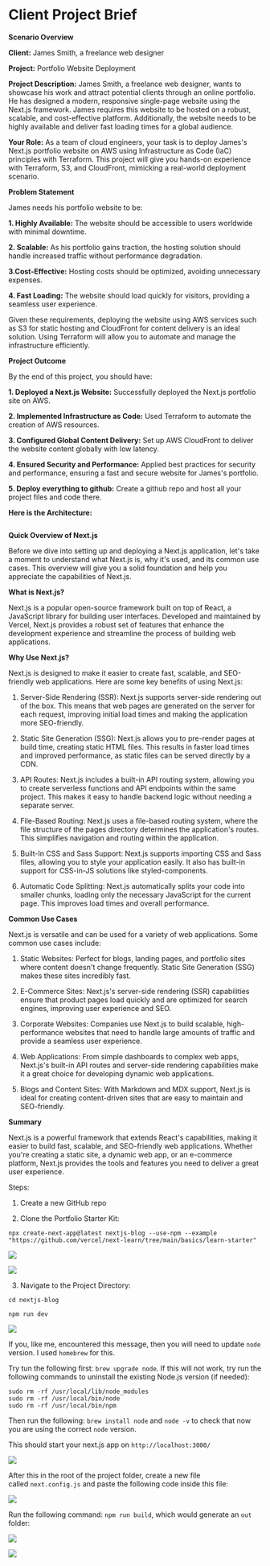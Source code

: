 # Client Project Brief

**Scenario Overview**

**Client:** James Smith, a freelance web designer

**Project:** Portfolio Website Deployment

**Project Description:**  James Smith, a freelance web designer, wants to showcase his work and attract potential clients through an online portfolio. He has designed a modern, responsive single-page website using the Next.js framework. James requires this website to be hosted on a robust, scalable, and cost-effective platform. Additionally, the website needs to be highly available and deliver fast loading times for a global audience.

**Your Role:** As a team of cloud engineers, your task is to deploy James's Next.js portfolio website on AWS using Infrastructure as Code (IaC) principles with Terraform. This project will give you hands-on experience with Terraform, S3, and CloudFront, mimicking a real-world deployment scenario.

**Problem Statement**

James needs his portfolio website to be:

**1. Highly Available:** The website should be accessible to users worldwide with minimal downtime.

**2. Scalable:** As his portfolio gains traction, the hosting solution should handle increased traffic without performance degradation.

**3.Cost-Effective:** Hosting costs should be optimized, avoiding unnecessary expenses.

**4. Fast Loading:** The website should load quickly for visitors, providing a seamless user experience.

Given these requirements, deploying the website using AWS services such as S3 for static hosting and CloudFront for content delivery is an ideal solution. Using Terraform will allow you to automate and manage the infrastructure efficiently.

**Project Outcome**

By the end of this project, you should have:

**1. Deployed a Next.js Website:** Successfully deployed the Next.js portfolio site on AWS.

**2. Implemented Infrastructure as Code:** Used Terraform to automate the creation of AWS resources.

**3. Configured Global Content Delivery:** Set up AWS CloudFront to deliver the website content globally with low latency.

**4. Ensured Security and Performance:** Applied best practices for security and performance, ensuring a fast and secure website for James's portfolio.

**5. Deploy everything to github:** Create a github repo and host all your project files and code there.

**Here is the Architecture:**

![]()

**Quick Overview of Next.js**

Before we dive into setting up and deploying a Next.js application, let's take a moment to understand what Next.js is, why it's used, and its common use cases. This overview will give you a solid foundation and help you appreciate the capabilities of Next.js.

**What is Next.js?**

Next.js is a popular open-source framework built on top of React, a JavaScript library for building user interfaces. Developed and maintained by Vercel, Next.js provides a robust set of features that enhance the development experience and streamline the process of building web applications.

**Why Use Next.js?**

Next.js is designed to make it easier to create fast, scalable, and SEO-friendly web applications. Here are some key benefits of using Next.js:

1. Server-Side Rendering (SSR): Next.js supports server-side rendering out of the box. This means that web pages are generated on the server for each request, improving initial load times and making the application more SEO-friendly.

2. Static Site Generation (SSG): Next.js allows you to pre-render pages at build time, creating static HTML files. This results in faster load times and improved performance, as static files can be served directly by a CDN.

3. API Routes: Next.js includes a built-in API routing system, allowing you to create serverless functions and API endpoints within the same project. This makes it easy to handle backend logic without needing a separate server.

4. File-Based Routing: Next.js uses a file-based routing system, where the file structure of the pages directory determines the application's routes. This simplifies navigation and routing within the application.

5. Built-In CSS and Sass Support: Next.js supports importing CSS and Sass files, allowing you to style your application easily. It also has built-in support for CSS-in-JS solutions like styled-components.

6. Automatic Code Splitting: Next.js automatically splits your code into smaller chunks, loading only the necessary JavaScript for the current page. This improves load times and overall performance.

**Common Use Cases**

Next.js is versatile and can be used for a variety of web applications. Some common use cases include:

1. Static Websites: Perfect for blogs, landing pages, and portfolio sites where content doesn't change frequently. Static Site Generation (SSG) makes these sites incredibly fast.

2. E-Commerce Sites: Next.js's server-side rendering (SSR) capabilities ensure that product pages load quickly and are optimized for search engines, improving user experience and SEO.

3. Corporate Websites: Companies use Next.js to build scalable, high-performance websites that need to handle large amounts of traffic and provide a seamless user experience.

4. Web Applications: From simple dashboards to complex web apps, Next.js's built-in API routes and server-side rendering capabilities make it a great choice for developing dynamic web applications.

5. Blogs and Content Sites: With Markdown and MDX support, Next.js is ideal for creating content-driven sites that are easy to maintain and SEO-friendly.

**Summary**

Next.js is a powerful framework that extends React's capabilities, making it easier to build fast, scalable, and SEO-friendly web applications. Whether you're creating a static site, a dynamic web app, or an e-commerce platform, Next.js provides the tools and features you need to deliver a great user experience.

Steps:

1. Create a new GitHub repo 

2. Clone the Portfolio Starter Kit:

`npx create-next-app@latest nextjs-blog --use-npm --example "https://github.com/vercel/next-learn/tree/main/basics/learn-starter"`

![](images/2_clone_portfolio_starter_kit.png)

![](images/3_portfolio_kit_cloned.png)

3. Navigate to the Project Directory:

`cd nextjs-blog`

`npm run dev`

![](images/4_new_node_v_needed.png)

If you, like me, encountered this message, then you will need to update `node` version. I used `homebrew` for this. 

Try tun the following first: `brew upgrade node`. If this will not work, try run the following commands to uninstall the existing Node.js version (if needed):

```
sudo rm -rf /usr/local/lib/node_modules
sudo rm -rf /usr/local/bin/node
sudo rm -rf /usr/local/bin/npm
```

Then run the following: `brew install node` and `node -v` to check that now you are using the correct `node` version.

This should start your next.js app on `http://localhost:3000/`

![](images/5_node_app_localhost.png)

After this in the root of the project folder, create a new file called `next.config.js` and paste the following code inside this file:

![](images/6_next_config_js.png)

Run the following command: `npm run build`, which would generate an `out` folder:

![](images/7_run_build.png)

![](images/8_out_folder_generated.png)

